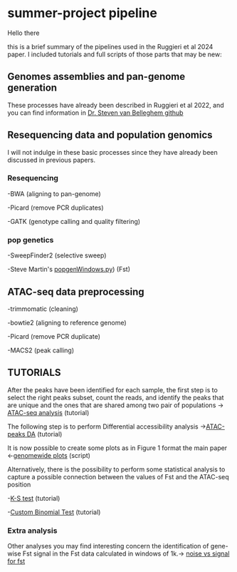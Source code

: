 # summer-project pipeline
Hello there

this is a brief summary of the pipelines used in the Ruggieri et al 2024 paper. I included tutorials and full scripts of those parts that may be new:
## Genomes assemblies and pan-genome generation
These processes have already been described in  Ruggieri et al 2022, and you can find information in [Dr. Steven van Belleghem github](https://github.com/StevenVB12/Genomics) 
## Resequencing data and population genomics
I will not indulge in these basic processes since they have already been discussed in previous papers.
### Resequencing
-BWA (aligning to pan-genome)

-Picard (remove PCR duplicates)

-GATK (genotype calling and quality filtering)
### pop genetics
-SweepFinder2 (selective sweep)

-Steve Martin's [popgenWindows.py](https://github.com/simonhmartin/genomics_general)) (Fst)

## ATAC-seq data preprocessing

-trimmomatic (cleaning)

-bowtie2 (aligning to reference genome)

-Picard (remove PCR duplicate)

-MACS2 (peak calling)


## TUTORIALS

After the peaks have been identified for each sample, the first step is to select the right peaks subset, count the reads, and identify the peaks that are unique and the ones that
are shared among two pair of populations -> [ATAC-seq analysis](https://github.com/DNAcastigator/summer-project/blob/main/ATAC-seq%20analysis.md) (tutorial)

The following step is to perform Differential accessibility analysis ->[ATAC-peaks DA](https://github.com/DNAcastigator/summer-project/blob/main/Differential%20Accessibility%20ATAC-peaks.md) (tutorial)

It is now possible to create some plots as in Figure 1 format the main paper <-[genomewide plots](https://github.com/DNAcastigator/summer-project/blob/main/scripts/genomewide.plot.functions.R) (script)

Alternatively, there is the possibility to perform some statistical analysis to capture a possible connection between the values of Fst and the ATAC-seq position

-[K-S test](https://github.com/DNAcastigator/summer-project/blob/main/Kolmogorov%20Smirnov%20test.md) (tutorial)

-[Custom Binomial Test](https://github.com/DNAcastigator/summer-project/blob/main/Custom%20binomial%20test.md) (tutorial)

### Extra analysis
Other analyses you may find interesting concern the identification of gene-wise Fst signal in the Fst data calculated in windows of 1k.-> [noise vs signal for fst](https://github.com/DNAcastigator/summer-project/blob/main/signal%20vs%20noise%20Fst.md)
